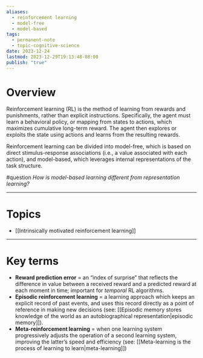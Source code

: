 ```yaml
---
aliases:
  - reinforcement learning
  - model-free
  - model-based
tags:
  - permanent-note
  - topic-cognitive-science
date: 2023-12-24
lastmod: 2023-12-29T19:13:48-08:00
publish: "true"
---
```

# Overview

Reinforcement learning (RL) is the method of learning from rewards and punishments, rather than explicit instructions. Specifically, the agent must learn a behavioral policy, or mapping from states to actions, which maximizes cumulative long-term reward. The agent then explores or exploits the state using actions and learns from the resulting rewards. 

Reinforcement learning can be divided into model-free, which is based on direct stimulus-response associations (i.e., a value associated with each action), and model-based, which leverages internal representations of the task structure.

#question *How is model-based learning different from representation learning?*

---
# Topics

- [[Intrinsically motivated reinforcement learning]]

---
# Key terms

- **Reward prediction error** = an “index of surprise” that reflects the difference in value between a received reward and a predicted reward at each moment in time; important for *temporal* RL algorithms.
- **Episodic reinforcement learning** = a learning approach which keeps an explicit record of past events, and uses this record directly as a point of reference in making new decisions (see: [[Episodic memory stores knowledge of the world as an autobiographical representation|episodic memory]]).
- **Meta-reinforcement learning** = when one learning system progressively adjusts the operation of a second learning system, improving the latter’s speed and efficiency (see: [[Meta-learning is the process of learning to learn|meta-learning]])
